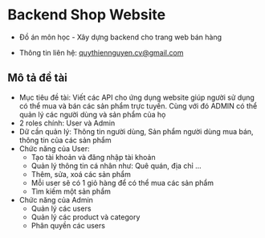 # Backend Shop Website
- Đồ án môn học - Xây dựng backend cho trang web bán hàng

- Thông tin liên hệ: quythiennguyen.cv@gmail.com

## Mô tả đề tài
- Mục tiêu đề tài: Viết các API cho ứng dụng website giúp người sử dụng có thể mua và bán các sản phẩm trực tuyến. Cùng với đó ADMIN có thể quản lý các người dùng và sản phẩm của họ
- 2 roles chính: User và Admin
- Dữ cần quản lý: Thông tin người dùng, Sản phẩm người dùng mua bán, thông tin của các sản phẩm
- Chức năng của User:
    - Tạo tài khoản và đăng nhập tài khoản
    - Quản lý thông tin cá nhân như: Quê quán, địa chỉ ...
    - Thêm, sửa, xoá các sản phẩm 
    - Mỗi user sẽ có 1 giỏ hàng để có thể mua các sản phẩm
    - Tìm kiếm một sản phẩm
- Chức năng của Admin
    - Quản lý các users
    - Quản lý các product và category
    - Phân quyền các users

